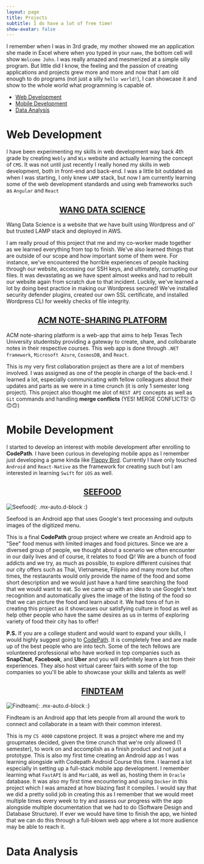 ```yaml
---
layout: page
title: Projects
subtitle: I do have a lot of free time!
show-avatar: false
---
```


I remember when I was in 3rd grade, my mother showed me an application she made in Excel where when you typed in your `name`, the bottom cell will show `Welcome John`. I was really amazed and mesmerized at a simple silly program. But little did I know, the feeling and the passion of creating applications and projects grew more and more and now that I am old enough to do programs (not just a silly `hello world!`), I can showcase it and show to the whole world what programming is capable of. 

- [Web Development](#web-development)
- [Mobile Development](#mobile-development)
- [Data Analysis](#data-analysis)

# Web Development

I have been experimenting my skills in web development way back 4th grade by creating `Webly` and `Wix` website and actually learning the concept of `CMS`. It was not until just recently I really honed my skills in web development, both in front-end and back-end. I was a little bit outdated as when I was starting, I only knew `LAMP` stack, but now I am currently learning some of the web development standards and using web frameworks such as `Angular` and `React`

<div style="text-align: center;"><h2><a href="https://wang-data-science.com">WANG DATA SCIENCE</a></h2></div>

Wang Data Science is a website that we have built using Wordpress and ol' but trusted LAMP stack and deployed in AWS.

 I am really proud of this project that me and my co-worker made together as we learned everything from top to finish. We've also learned things that are outside of our scope and how important some of them were. For instance, we've encountered the horrible experiences of people hacking through our website, accessing our SSH keys, and ultimately, corrupting our files. It was devastating as we have spent almost weeks and had to rebuilt our website again from scratch due to that incident. Luckily, we've learned a lot by doing best practice in making our Wordpress secured! We've installed security defender plugins, created our own SSL certificate, and installed Wordpress CLI for weekly checks of file integrity.

<div style="text-align: center;"><h2 align="center"><a href="https://github.com/ACMTTU/acm-note-sharing-platform">ACM NOTE-SHARING PLATFORM</a></h2></div>

ACM note-sharing platform is a web-app that aims to help Texas Tech University studentsby providing a gateway to create, share, and collobarate notes in their respective courses. This web app is done through `.NET framework`, `Microsoft Azure`, `CosmosDB`, and `React`.

This is my very first collaboration project as there are a lot of members involved. I was assigned as one of the people in charge of the back-end. I learned a lot, especially communicating with fellow colleagues about their updates and parts as we were in a time crunch (it is only 1 semester long project). This project also thought me alot of `REST API` concepts as well as `Git` commands and handling **merge conflicts** (YES! MERGE CONFLICTS! 🙃🙃🙃) 

# Mobile Development

I started to develop an interest with mobile development after enrolling to **CodePath**. I have been curious in developing mobile apps as I remember just developing a game kinda like [Flappy Bird](https://en.wikipedia.org/wiki/Flappy_Bird). Currently I have only touched `Android` and `React-Native` as the framework for creating such but I am interested in learning `Swift` for `iOS` as well.

<div style="text-align: center;"><h2 align="center"><a href="https://github.com/VinaGang/Seefood">SEEFOOD</a></h2></div>

![Seefood](../../assets/img/seefood.gif){: .mx-auto.d-block :}

Seefood is an Android app that uses Google's text processing and outputs images of the digitized menu.

This is a final **CodePath** group project where we create an Android app to "See" food menus with limited images and food pictures. Since we are a diversed group of people, we thought about a scenario we often encounter in our daily lives and of course, it relates to food 😋! We are a bunch of food addicts and we try, as much as possible, to explore different cuisines that our city offers such as Thai, Vietnamese, Filipino and many more but often times, the restaurants would only provide the name of the food and some short description and we would just have a hard time searching the food that we would want to eat. So we came up with an idea to use Google's text recognition and automatically gives the image of the listing of the food so that we can picture the food and learn about it. We had tons of fun in creating this project as it showcases our satisfying culture in food as well as help other people who have the same desires as us in terms of exploring variety of food their city has to offer!

**P.S.** If you are a college student and would want to expand your skills, I would highly suggest going to [CodePath](https://www.codepath.org/). It is completely free and are made up of the best people who are into tech. Some of the tech fellows are volunteered professional who have worked in top companies such as **SnapChat**, **Facebook**, and **Uber** and you will definitely learn a lot from their experiences. They also host virtual career fairs with some of the top companies so you'll be able to showcase your skills and talents as well!

<div style="text-align: center;"><h2 align="center"><a href="https://github.com/DroidTech-TTU/findteam_android_v1.0">FINDTEAM</a></h2></div>

![Findteam](../../assets/img/findteam-demo.gif){: .mx-auto.d-block :}

Findteam is an Android app that lets people from all around the work to connect and collaborate in a team with their common interest.

This is my `CS 4000` capstone project. It was a project where me and my groupmates decided, given the time crunch that we're only allowed (1 semester), to work on and accomplish as a finish product and not just a prototype. This is also my first time creating an Android app as I was learning alongside with Codepath Android Course this time. I learned a lot especially in setting up a full-stack mobile app development. I remember learning what `FastAPI` is and `MariaDB`, as well as, hosting them in `Oracle` database. It was also my first time encountering and using `Docker` in this project which I was amazed at how blazing fast it compiles. I would say that we did a pretty solid job in creating this as I remember that we would meet multiple times every week to try and assess our progress with the app alongside multiple documentation that we had to do (Software Design and Database Structure). If ever we would have time to finish the app, we hinted that we can do this through a full-blown web app where a lot more audience may be able to reach it.

# Data Analysis